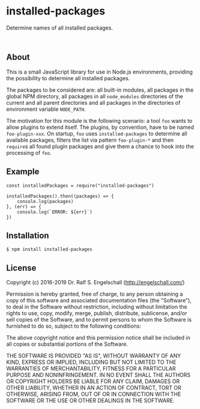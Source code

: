
installed-packages
==================

Determine names of all installed packages.

<p/>
<img src="https://nodei.co/npm/installed-packages.png?downloads=true&stars=true" alt=""/>

<p/>
<img src="https://david-dm.org/rse/installed-packages.png" alt=""/>

About
-----

This is a small JavaScript library for use in Node.js environments,
providing the possibility to determine all installed packages.

The packages to be considered are: all built-in modules, all packages in the
global NPM directory, all packages in all `node_modules` directories of the
current and all parent directories and all packages in the directories
of environment variable `NODE_PATH`.

The motivation for this module is the following scenario: a tool
`foo` wants to allow plugins to extend itself. The plugins, by
convention, have to be named `foo-plugin-xxx`. On startup, `foo` uses
`installed-packages` to determine all available packages, filters the
list via pattern `foo-plugin-*` and then `require`s all found plugin
packages and give them a chance to hook into the processing of `foo`.

Example
-------

```
const installedPackages = require("installed-packages")

installedPackages().then((packages) => {
    console.log(packages)
}, (err) => {
    console.log(`ERROR: ${err}`)
})
```

Installation
------------

```shell
$ npm install installed-packages
```

License
-------

Copyright (c) 2016-2019 Dr. Ralf S. Engelschall (http://engelschall.com/)

Permission is hereby granted, free of charge, to any person obtaining
a copy of this software and associated documentation files (the
"Software"), to deal in the Software without restriction, including
without limitation the rights to use, copy, modify, merge, publish,
distribute, sublicense, and/or sell copies of the Software, and to
permit persons to whom the Software is furnished to do so, subject to
the following conditions:

The above copyright notice and this permission notice shall be included
in all copies or substantial portions of the Software.

THE SOFTWARE IS PROVIDED "AS IS", WITHOUT WARRANTY OF ANY KIND,
EXPRESS OR IMPLIED, INCLUDING BUT NOT LIMITED TO THE WARRANTIES OF
MERCHANTABILITY, FITNESS FOR A PARTICULAR PURPOSE AND NONINFRINGEMENT.
IN NO EVENT SHALL THE AUTHORS OR COPYRIGHT HOLDERS BE LIABLE FOR ANY
CLAIM, DAMAGES OR OTHER LIABILITY, WHETHER IN AN ACTION OF CONTRACT,
TORT OR OTHERWISE, ARISING FROM, OUT OF OR IN CONNECTION WITH THE
SOFTWARE OR THE USE OR OTHER DEALINGS IN THE SOFTWARE.

